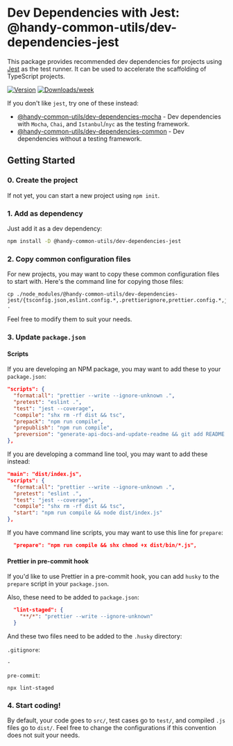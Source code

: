 # Dev Dependencies with Jest: @handy-common-utils/dev-dependencies-jest

This package provides recommended dev dependencies for projects using [Jest](https://jestjs.io/) as the test runner.
It can be used to accelerate the scaffolding of TypeScript projects.

[![Version](https://img.shields.io/npm/v/@handy-common-utils/dev-dependencies-jest.svg)](https://npmjs.org/package/@handy-common-utils/dev-dependencies-jest)
[![Downloads/week](https://img.shields.io/npm/dw/@handy-common-utils/dev-dependencies-jest.svg)](https://npmjs.org/package/@handy-common-utils/dev-dependencies-jest)

If you don't like `jest`, try one of these instead:

- [@handy-common-utils/dev-dependencies-mocha](https://www.npmjs.com/package/@handy-common-utils/dev-dependencies-mocha) - Dev dependencies with `Mocha`, `Chai`, and `Istanbul`/`nyc` as the testing framework.
- [@handy-common-utils/dev-dependencies-common](https://www.npmjs.com/package/@handy-common-utils/dev-dependencies-common) - Dev dependencies without a testing framework.

## Getting Started

### 0. Create the project

If not yet, you can start a new project using `npm init`.

### 1. Add as dependency

Just add it as a dev dependency:

```sh
npm install -D @handy-common-utils/dev-dependencies-jest
```

### 2. Copy common configuration files

For new projects, you may want to copy these common configuration files to start with.
Here's the command line for copying those files:

```
cp ./node_modules/@handy-common-utils/dev-dependencies-jest/{tsconfig.json,eslint.config.*,.prettierignore,prettier.config.*,jest.config.*} .
```

Feel free to modify them to suit your needs.

### 3. Update `package.json`

#### Scripts

If you are developing an NPM package, you may want to add these to your `package.json`:

```json
"scripts": {
  "format:all": "prettier --write --ignore-unknown .",
  "pretest": "eslint .",
  "test": "jest --coverage",
  "compile": "shx rm -rf dist && tsc",
  "prepack": "npm run compile",
  "prepublish": "npm run compile",
  "preversion": "generate-api-docs-and-update-readme && git add README.md"
},
```

If you are developing a command line tool, you may want to add these instead:

```json
"main": "dist/index.js",
"scripts": {
  "format:all": "prettier --write --ignore-unknown .",
  "pretest": "eslint .",
  "test": "jest --coverage",
  "compile": "shx rm -rf dist && tsc",
  "start": "npm run compile && node dist/index.js"
},
```

If you have command line scripts, you may want to use this line for `prepare`:

```json
  "prepare": "npm run compile && shx chmod +x dist/bin/*.js",
```

#### Prettier in pre-commit hook

If you'd like to use Prettier in a pre-commit hook, you can add `husky` to the `prepare` script in your `package.json`.

Also, these need to be added to `package.json`:

```json
  "lint-staged": {
    "**/*": "prettier --write --ignore-unknown"
  }
```

And these two files need to be added to the `.husky` directory:

`.gitignore`:

```
-
```

`pre-commit`:

```shell
npx lint-staged
```

### 4. Start coding!

By default, your code goes to `src/`, test cases go to `test/`, and compiled `.js` files go to `dist/`.
Feel free to change the configurations if this convention does not suit your needs.
